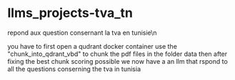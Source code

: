 # llms_projects-tva_tn
repond aux question consernant la tva en tunisie\n

you have to first open a qudrant docker container
use the "chunk_into_qdrant_vbd" to chunk the pdf files in the folder data
then after fixing the best chunk scoring possible we now have a an llm that rspond to all the questions conserning the tva in tunisia

